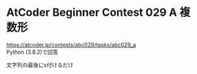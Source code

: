 # AtCoder Beginner Contest 029 A 複数形  
https://atcoder.jp/contests/abc029/tasks/abc029_a  
Python (3.8.2)で回答  

文字列の最後にs付けるだけ
